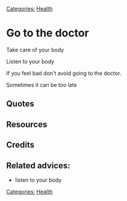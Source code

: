 [Categories:](../Categories/index.md) [Health](../Categories/Health.md)
# Go to the doctor

Take care of your body

Listen to your body

If you feel bad don't avoid going to the doctor.

Sometimes it can be too late

## Quotes

## Resources

## Credits

## Related advices:

- listen to your body

[Categories:](../Categories/index.md) [Health](../Categories/Health.md)